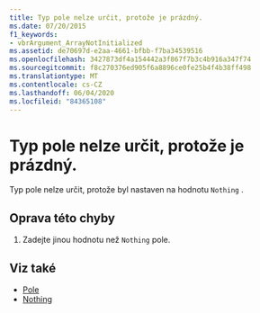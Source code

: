```yaml
---
title: Typ pole nelze určit, protože je prázdný.
ms.date: 07/20/2015
f1_keywords:
- vbrArgument_ArrayNotInitialized
ms.assetid: de70697d-e2aa-4661-bfbb-f7ba34539516
ms.openlocfilehash: 3427873df4a154442a3f867f7b3c4b916a347f74
ms.sourcegitcommit: f8c270376ed905f6a8896ce0fe25b4f4b38ff498
ms.translationtype: MT
ms.contentlocale: cs-CZ
ms.lasthandoff: 06/04/2020
ms.locfileid: "84365108"
---
```

# <a name="cannot-determine-array-type-because-it-is-nothing"></a>Typ pole nelze určit, protože je prázdný.
Typ pole nelze určit, protože byl nastaven na hodnotu `Nothing` .  
  
## <a name="to-correct-this-error"></a>Oprava této chyby  
  
1. Zadejte jinou hodnotu než `Nothing` pole.  
  
## <a name="see-also"></a>Viz také

- [Pole](../programming-guide/language-features/arrays/index.md)
- [Nothing](../language-reference/nothing.md)
